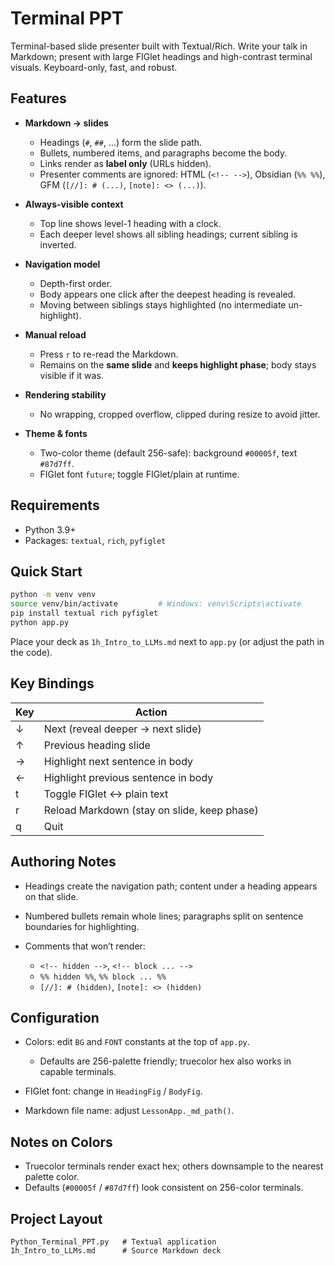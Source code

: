 # Terminal PPT

Terminal-based slide presenter built with Textual/Rich. Write your talk in Markdown; present with large FIGlet headings and high-contrast terminal visuals. Keyboard-only, fast, and robust.

## Features

* **Markdown → slides**

  * Headings (`#`, `##`, …) form the slide path.
  * Bullets, numbered items, and paragraphs become the body.
  * Links render as **label only** (URLs hidden).
  * Presenter comments are ignored: HTML (`<!-- -->`), Obsidian (`%% %%`), GFM (`[//]: # (...)`, `[note]: <> (...)`).
* **Always-visible context**

  * Top line shows level-1 heading with a clock.
  * Each deeper level shows all sibling headings; current sibling is inverted.
* **Navigation model**

  * Depth-first order.
  * Body appears one click after the deepest heading is revealed.
  * Moving between siblings stays highlighted (no intermediate un-highlight).
* **Manual reload**

  * Press `r` to re-read the Markdown.
  * Remains on the **same slide** and **keeps highlight phase**; body stays visible if it was.
* **Rendering stability**

  * No wrapping, cropped overflow, clipped during resize to avoid jitter.
* **Theme & fonts**

  * Two-color theme (default 256-safe): background `#00005f`, text `#87d7ff`.
  * FIGlet font `future`; toggle FIGlet/plain at runtime.

## Requirements

* Python 3.9+
* Packages: `textual`, `rich`, `pyfiglet`

## Quick Start

```bash
python -m venv venv
source venv/bin/activate         # Windows: venv\Scripts\activate
pip install textual rich pyfiglet
python app.py
```

Place your deck as `1h_Intro_to_LLMs.md` next to `app.py` (or adjust the path in the code).

## Key Bindings

| Key | Action                                      |
| --- | ------------------------------------------- |
| ↓   | Next (reveal deeper → next slide)           |
| ↑   | Previous heading slide                      |
| →   | Highlight next sentence in body             |
| ←   | Highlight previous sentence in body         |
| t   | Toggle FIGlet ↔ plain text                  |
| r   | Reload Markdown (stay on slide, keep phase) |
| q   | Quit                                        |

## Authoring Notes

* Headings create the navigation path; content under a heading appears on that slide.
* Numbered bullets remain whole lines; paragraphs split on sentence boundaries for highlighting.
* Comments that won’t render:

  * `<!-- hidden -->`, `<!-- block ... -->`
  * `%% hidden %%`, `%% block ... %%`
  * `[//]: # (hidden)`, `[note]: <> (hidden)`

## Configuration

* Colors: edit `BG` and `FONT` constants at the top of `app.py`.

  * Defaults are 256-palette friendly; truecolor hex also works in capable terminals.
* FIGlet font: change in `HeadingFig` / `BodyFig`.
* Markdown file name: adjust `LessonApp._md_path()`.

## Notes on Colors

* Truecolor terminals render exact hex; others downsample to the nearest palette color.
* Defaults (`#00005f` / `#87d7ff`) look consistent on 256-color terminals.

## Project Layout

```
Python_Terminal_PPT.py   # Textual application
1h_Intro_to_LLMs.md      # Source Markdown deck
```
